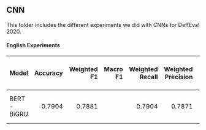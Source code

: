 ## CNN
This folder includes the different experiments we did with CNNs for DeftEval 2020.

#### English Experiments

| Model         | Accuracy  | Weighted F1 | Macro F1 | Weighted Recall| Weighted Precision| (tn, fp, fn, tp) |
| ------------- |----------:| -----------:| --------:| --------------:| -----------------:| ----------------:|
| BERT - BiGRU  | 0.7904    | 0.7881      |          | 0.7904         |  0.7871           | 1511 313 242 582 |



